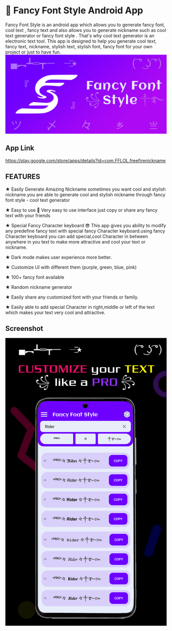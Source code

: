 #  📲 Fancy Font Style Android App

Fancy Font Style is an android app which allows you to generate fancy font, cool text , fancy text and also allows you to generate nickname such as cool text generator or fancy font style . That's why cool text generator is an electronic text tool. This app is designed to help you generate cool text, fancy text, nickname, stylish text, stylish font, fancy font for your own project or just to have fun.
![Cool Text](https://github.com/abotiakshay/Fancy-Font-Style/blob/9aff8359789a92853d5f572db51b6234b474eca1/images/Banner.png "Cool Text Generator")

## App Link
https://play.google.com/store/apps/details?id=com.FFLOL.freefirenickname


## FEATURES

★ Easily Generate Amazing Nickname
sometimes you want cool and stylish nickname.you are able to generate cool and stylish nickname through fancy font style - cool text generator

★ Easy to use 📲
Very easy to use interface just copy or share any fancy text with your friends

★ Special Fancy Character keyboard 😎
This app gives you ability to modify any predefine fancy text with special fancy Character keyboard.using fancy Character keyboard you can add special,cool Character in between anywhere in you text to make more attractive and cool your text or nickname.

★ Dark mode makes user experience more better.

★ Customize UI with different them (purple, green, blue, pink)

★ 100+ fancy font available

★ Random nickname generator

★ Easily share any customized font with your friends or family.

★ Easily able to add special Character in right,middle or left of the text which makes your text very cool and attractive.

## Screenshot
![Cool Text](https://github.com/abotiakshay/Fancy-Font-Style/blob/888c41bafaf3623b8c04a85ac7bcd1eae726084f/images/ScreenShot-1.png "Cool Text Generator")



